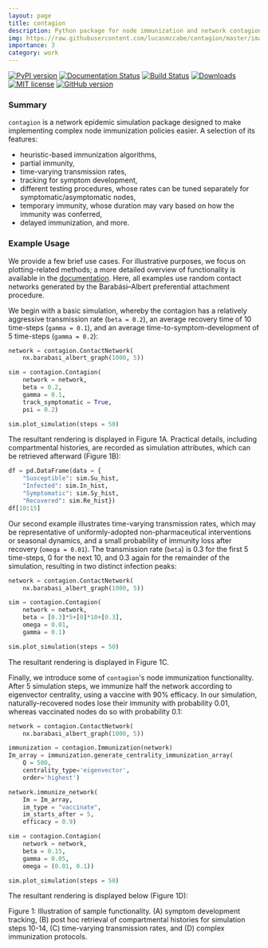 ```yaml
---
layout: page
title: contagion
description: Python package for node immunization and network contagion simulation
img: https://raw.githubusercontent.com/lucasmccabe/contagion/master/images/carbon_snippet.png
importance: 3
category: work
---
```


[![PyPI version](https://badge.fury.io/py/contagion.svg)](https://badge.fury.io/py/contagion) [![Documentation Status](https://readthedocs.org/projects/contagion/badge/?version=latest)](https://contagion.readthedocs.io/en/latest/?badge=latest) [![Build Status](https://travis-ci.com/lucasmccabe/contagion.svg?branch=master)](https://travis-ci.com/lucasmccabe/contagion) [![Downloads](https://pepy.tech/badge/contagion)](https://pepy.tech/project/contagion) [![MIT license](https://img.shields.io/badge/License-MIT-blue.svg)](https://lbesson.mit-license.org/) [![GitHub version](https://badge.fury.io/gh/lucasmccabe%2Fcontagion.svg)](https://badge.fury.io/gh/lucasmccabe%2Fcontagion)

### Summary

`contagion` is a network epidemic simulation package
designed to make implementing complex node immunization policies easier.
A selection of its features:

 - heuristic-based immunization algorithms,
 - partial immunity,
 - time-varying transmission rates,
 - tracking for symptom development,
 - different testing procedures, whose rates can be tuned separately for
 symptomatic/asymptomatic nodes,
 - temporary immunity, whose duration may vary based on how the immunity was
 conferred,
 - delayed immunization, and more.

### Example Usage

 We provide a few brief use
 cases. For illustrative purposes, we focus on plotting-related
 methods; a more detailed overview of functionality is available in the
 <a href="https://contagion.readthedocs.io/en/latest/?badge=latest">documentation</a>. Here, all examples use random contact networks generated by the
 Barabási–Albert preferential attachment procedure.

 We begin with a basic simulation, whereby the contagion has a relatively
 aggressive transmission rate (`beta = 0.2`), an average recovery time of 10
 time-steps (`gamma = 0.1`), and an average time-to-symptom-development of 5
 time-steps (`gamma = 0.2`):

 ```python
 network = contagion.ContactNetwork(
     nx.barabasi_albert_graph(1000, 5))

 sim = contagion.Contagion(
     network = network,
     beta = 0.2,
     gamma = 0.1,
     track_symptomatic = True,
     psi = 0.2)

 sim.plot_simulation(steps = 50)
 ```

 The resultant rendering is displayed in Figure 1A. Practical details, including
 compartmental histories, are recorded as simulation attributes, which can be
 retrieved afterward (Figure 1B):

 ```python
 df = pd.DataFrame(data = {
     "Susceptible": sim.Su_hist,
     "Infected": sim.In_hist,
     "Symptomatic": sim.Sy_hist,
     "Recovered": sim.Re_hist})
 df[10:15]
 ```

 Our second example illustrates time-varying transmission rates, which may be
 representative of uniformly-adopted non-pharmaceutical interventions or
 seasonal dynamics, and a small probability of immunity loss after recovery
 (`omega = 0.01`). The transmission rate (`beta`) is 0.3 for the first 5
 time-steps, 0 for the next 10, and 0.3 again for the remainder of the simulation,
 resulting in two distinct infection peaks:

 ```python
 network = contagion.ContactNetwork(
     nx.barabasi_albert_graph(1000, 5))

 sim = contagion.Contagion(
     network = network,
     beta = [0.3]*5+[0]*10+[0.3],
     omega = 0.01,
     gamma = 0.1)

 sim.plot_simulation(steps = 50)
 ```

 The resultant rendering is displayed in Figure 1C.

 Finally, we introduce some of `contagion`'s node immunization functionality.
 After 5 simulation steps, we immunize half the network according to eigenvector
 centrality, using a vaccine with 90% efficacy. In our simulation,
 naturally-recovered nodes lose their immunity with probability 0.01, whereas
 vaccinated nodes do so with probability 0.1:

 ```python
 network = contagion.ContactNetwork(
     nx.barabasi_albert_graph(1000, 5))

 immunization = contagion.Immunization(network)
 Im_array = immunization.generate_centrality_immunization_array(
     Q = 500,
     centrality_type='eigenvector',
     order='highest')

 network.immunize_network(
     Im = Im_array,
     im_type = "vaccinate",
     im_starts_after = 5,
     efficacy = 0.9)

 sim = contagion.Contagion(
     network = network,
     beta = 0.15,
     gamma = 0.05,
     omega = (0.01, 0.1))

 sim.plot_simulation(steps = 50)
 ```

 The resultant rendering is displayed below (Figure 1D):

 <div class="row justify-content-sm-center">
     <div class="col-sm-8 mt-3 mt-md-0">
         <img class="img-fluid rounded z-depth-1" src="{{https://raw.githubusercontent.com/lucasmccabe/contagion/master/paper/fig1.PNG}}" alt="" title="example image"/>
     </div>
 </div>
 <div class="row">
     <div class="col-sm mt-3 mt-md-0">
         <img class="img-fluid rounded z-depth-1" src="{{ '/assets/img/contagion_sim_fig.PNG' | relative_url }}" alt="" title="example image"/>
     </div>
 </div>
 <div class="caption">
     Figure 1: Illustration of sample functionality. (A) symptom development tracking, (B) post hoc retrieval of compartmental histories for simulation steps 10-14, (C) time-varying transmission rates, and (D) complex immunization protocols.
 </div>
